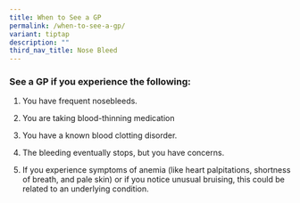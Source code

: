 ```yaml
---
title: When to See a GP
permalink: /when-to-see-a-gp/
variant: tiptap
description: ""
third_nav_title: Nose Bleed
---
```

<h3>See a GP if you experience the following:</h3>
<ol data-tight="true" class="tight">
<li>
<p>You have frequent nosebleeds.</p>
</li>
<li>
<p>You are taking blood-thinning medication</p>
</li>
<li>
<p>You have a known blood clotting disorder.</p>
</li>
<li>
<p>The bleeding eventually stops, but you have concerns.</p>
</li>
<li>
<p>If you experience symptoms of anemia (like heart palpitations, shortness
of breath, and pale skin) or if you notice unusual bruising, this could
be related to an underlying condition.</p>
</li>
</ol>
<p></p>
